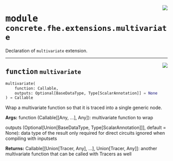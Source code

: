 <!-- markdownlint-disable -->

<a href="../../frontends/concrete-python/concrete/fhe/extensions/multivariate.py#L0"><img align="right" style="float:right;" src="https://img.shields.io/badge/-source-cccccc?style=flat-square"></a>

# <kbd>module</kbd> `concrete.fhe.extensions.multivariate`
Declaration of `multivariate` extension. 


---

<a href="../../frontends/concrete-python/concrete/fhe/extensions/multivariate.py#L16"><img align="right" style="float:right;" src="https://img.shields.io/badge/-source-cccccc?style=flat-square"></a>

## <kbd>function</kbd> `multivariate`

```python
multivariate(
    function: Callable,
    outputs: Optional[BaseDataType, Type[ScalarAnnotation]] = None
) → Callable
```

Wrap a multivariate function so that it is traced into a single generic node. 



**Args:**
  function (Callable[[Any, ...], Any]):  multivariate function to wrap 

 outputs (Optional[Union[BaseDataType, Type[ScalarAnnotation]]], default = None):  data type of the result  only required for direct circuits  ignored when compiling with inputsets 



**Returns:**
  Callable[[Union[Tracer, Any], ...], Union[Tracer, Any]]:  another multivariate function that can be called with Tracers as well 


